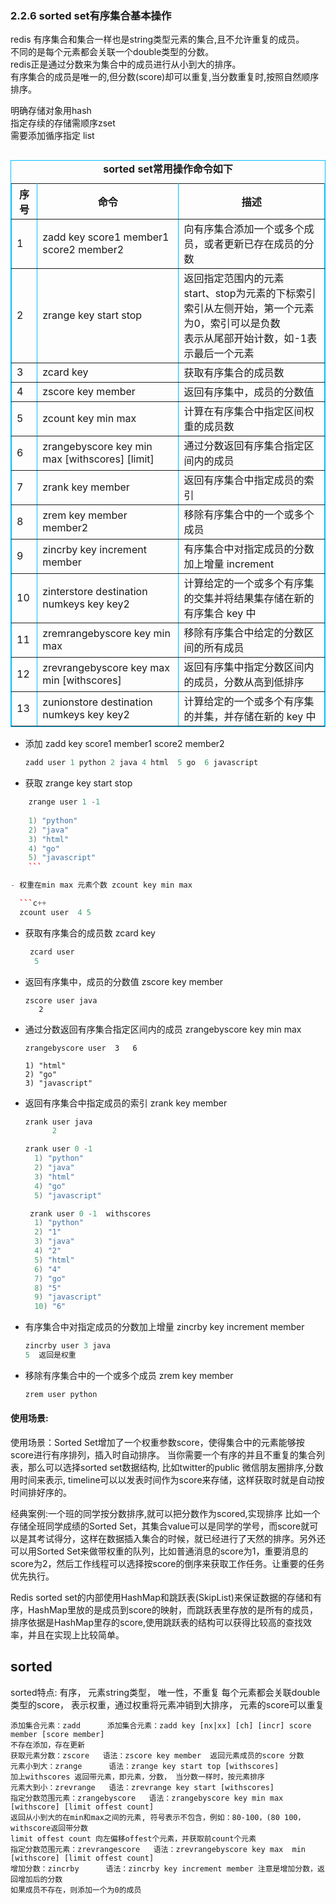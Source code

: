 ### 2.2.6 sorted set有序集合基本操作

redis 有序集合和集合一样也是string类型元素的集合,且不允许重复的成员。<br>
不同的是每个元素都会关联一个double类型的分数。<br>redis正是通过分数来为集合中的成员进行从小到大的排序。<br>
有序集合的成员是唯一的,但分数(score)却可以重复,当分数重复时,按照自然顺序排序。<br>

明确存储对象用hash<br>
指定存续的存储需顺序zset<br>
需要添加循序指定 list <br>


<table border="1" align="left" bordercolor="#00BFFF" cellpadding="0" cellspacing="0">
    	<caption>
    		<strong>sorted set常用操作命令如下</strong>
    	</caption>
    <tr>
        <th>序号</th>
        <th>命令</th>
        <th>描述</th>
    </tr>
    <tr>
        <td>1</td>
        <td>zadd key score1 member1 score2 member2</td>
        <td>向有序集合添加一个或多个成员，或者更新已存在成员的分数</td>
    </tr>
    <tr>
        <td>2</td>
        <td>zrange key start stop</td>
        <td>返回指定范围内的元素<br>
        	start、stop为元素的下标索引<br>
        	索引从左侧开始，第⼀个元素为0，索引可以是负数<br>
        	表示从尾部开始计数，如-1表示最后⼀个元素
        </td>
    </tr>
    <tr>
        <td>3</td>
        <td>zcard key</td>
        <td>获取有序集合的成员数</td>
    </tr>
    <tr>
        <td>4</td>
        <td>zscore key member</td>
        <td>返回有序集中，成员的分数值</td>
    </tr>
    <tr>
        <td>5</td>
        <td>zcount key min max</td>
        <td>计算在有序集合中指定区间权重的成员数</td>
    </tr>
    <tr>
        <td>6</td>
        <td>zrangebyscore key min max [withscores] [limit]</td>
        <td>通过分数返回有序集合指定区间内的成员</td>
    </tr>
    <tr>
        <td>7</td>
        <td>zrank key member</td>
        <td>返回有序集合中指定成员的索引</td>
    </tr>
    <tr>
        <td>8</td>
        <td>zrem key member member2</td>
        <td>移除有序集合中的一个或多个成员</td>
    </tr>
    <tr>
        <td>9</td>
        <td>zincrby key increment member</td>
        <td>有序集合中对指定成员的分数加上增量 increment</td>
    </tr>
    <tr>
        <td>10</td>
        <td>zinterstore destination numkeys key key2</td>
        <td>计算给定的一个或多个有序集的交集并将结果集存储在新的有序集合 key 中</td>
    </tr>
    <tr>
        <td>11</td>
        <td>zremrangebyscore key min max</td>
        <td>移除有序集合中给定的分数区间的所有成员</td>
    </tr>
    <tr>
        <td>12</td>
        <td>zrevrangebyscore key max min [withscores]</td>
        <td>返回有序集中指定分数区间内的成员，分数从高到低排序</td>
    </tr>
    <tr>
        <td>13</td>
        <td>zunionstore destination numkeys key key2</td>
        <td>计算给定的一个或多个有序集的并集，并存储在新的 key 中</td>
    </tr>
</table>



- 添加 zadd key score1 member1 score2 member2

   ```c++
   zadd user 1 python 2 java 4 html  5 go  6 javascript
   ```

- 获取 zrange key start stop
	
```c++
	zrange user 1 -1
	
	1) "python"
	2) "java"
	3) "html"
	4) "go"
	5) "javascript"
	```

- 权重在min max 元素个数 zcount key min max

  ```c++
  zcount user  4 5
  ```

- 获取有序集合的成员数 zcard key

  ```c++
   zcard user
    5
  ```

- 返回有序集中，成员的分数值 zscore key member

  ```
  zscore user java
  	 2
  ```

- 通过分数返回有序集合指定区间内的成员 zrangebyscore key min max

  ```
  zrangebyscore user  3   6
  
  1) "html"
  2) "go"
  3) "javascript"
  ```

- 返回有序集合中指定成员的索引 zrank key member

  ```c++
  zrank user java
    	2
  
  zrank user 0 -1
  	1) "python"
  	2) "java"
  	3) "html"
  	4) "go"
  	5) "javascript"
  ```

  ```c++
   zrank user 0 -1  withscores
  	1) "python"
  	2) "1"
  	3) "java"
  	4) "2"
  	5) "html"
  	6) "4"
  	7) "go"
  	8) "5"
  	9) "javascript"
  	10) "6"
  ```

- 有序集合中对指定成员的分数加上增量 zincrby key increment member

  ```c++
  zincrby user 3 java
  5  返回是权重
  ```

- 移除有序集合中的一个或多个成员 zrem key member 

  ```c++
  zrem user python
  ```

#### 使用场景:

使用场景：Sorted Set增加了一个权重参数score，使得集合中的元素能够按score进行有序排列，插入时自动排序。
当你需要一个有序的并且不重复的集合列表，那么可以选择sorted set数据结构, 比如twitter的public 微信朋友圈排序,分数用时间来表示, timeline可以以发表时间作为score来存储，这样获取时就是自动按时间排好序的。


经典案例:一个班的同学按分数排序,就可以把分数作为scored,实现排序
比如一个存储全班同学成绩的Sorted Set，其集合value可以是同学的学号，而score就可以是其考试得分，这样在数据插入集合的时候，就已经进行了天然的排序。另外还可以用Sorted Set来做带权重的队列，比如普通消息的score为1，重要消息的score为2，然后工作线程可以选择按score的倒序来获取工作任务。让重要的任务优先执行。

Redis sorted set的内部使用HashMap和跳跃表(SkipList)来保证数据的存储和有序，HashMap里放的是成员到score的映射，而跳跃表里存放的是所有的成员，排序依据是HashMap里存的score,使用跳跃表的结构可以获得比较高的查找效率，并且在实现上比较简单。


## sorted 

sorted特点: 有序， 元素string类型， 唯一性，不重复
每个元素都会关联double类型的score， 表示权重，通过权重将元素冲销到大排序， 元素的score可以重复
```
添加集合元素：zadd      添加集合元素：zadd key [nx|xx] [ch] [incr] score member [score member]
不存在添加，存在更新
获取元素分数：zscore   语法：zscore key member  返回元素成员的score 分数
元素小到大：zrange      语法：zrange key start top [withscores]
加上withscores 返回带元素，即元素，分数， 当分数一样时，按元素排序
元素大到小：zrevrange   语法：zrevrange key start [withscores]
指定分数范围元素：zrangebyscore   语法：zrangebyscore key min max [withscore] [limit offest count]
返回从小到大的在min和max之间的元素, 符号表示不包含，例如：80-100，(80 100，withscore返回带分数
limit offest count 向左偏移offest个元素，并获取前count个元素
指定分数范围元素：zrevrangescore   语法：zrevrangebyscore key max  min [withscore] [limit offest count]
增加分数：zincrby      语法：zincrby key increment member 注意是增加分数，返回增加后的分数
如果成员不存在，则添加一个为0的成员
```
